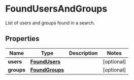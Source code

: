 

# FoundUsersAndGroups

List of users and groups found in a search.
## Properties

Name | Type | Description | Notes
------------ | ------------- | ------------- | -------------
**users** | [**FoundUsers**](FoundUsers.md) |  |  [optional]
**groups** | [**FoundGroups**](FoundGroups.md) |  |  [optional]



